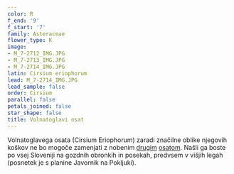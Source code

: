 ```yaml
---
color: R
f_end: '9'
f_start: '7'
family: Asteraceae
flower_type: K
image:
- M_7-2712_IMG.JPG
- M_7-2713_IMG.JPG
- M_7-2714_IMG.JPG
latin: Cirsium eriophorum
lead: M_7-2714_IMG.JPG
lead_sample: false
order: Cirsium
parallel: false
petals_joined: false
star_shape: false
title: Volnatoglavi osat
---
```

Volnatoglavega osata (Cirsium Eriophorum) zaradi značilne oblike njegovih koškov ne bo mogoče zamenjati z nobenim [drugim](../genus/cirsium/) [osatom](../genus/cirsium/). Našli ga boste po vsej Sloveniji na gozdnih obronkih in posekah, predvsem v višjih legah (posnetek je s planine Javornik na Pokljuki).
